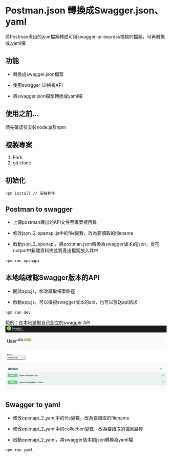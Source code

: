 # Postman.json 轉換成Swagger.json、yaml
將Postman產出的json檔案轉成可用swagger-ui-express檢視的檔案，可再轉換成.yaml檔

## 功能
- 轉換成swagger.json檔案

- 使用swagger_UI檢視API

- 將swagger.json檔案轉換成yaml檔

## 使用之前...
請先確認有安裝node.js及npm

## 複製專案
1. Fork
2. git clone

## 初始化
```
npm install // 安裝套件
```

## Postman to swagger

- 上傳postman導出的API文件至專案根目錄

- 修改json_2_openapi.js中的file變數，改為要讀取的filename

- 啟動json_2_openapi，將postman.json轉換為swagger版本的json，會在output中新建資料夾並將產出檔案放入其中
```
npm run openapi
```

## 本地端確認Swagger版本的API

- 開啟app.js，修改讀取檔案路徑

- 啟動app.js，可以檢視swagger版本的api，也可以發送api請求
```
npm run dev
```

範例：在本地讀取自己創立的swagger API
![創立的swagger API](./image/swagger_json.png)

## Swagger to yaml

- 修改openapi_2_yaml中的file變數，改為要讀取的filename

- 修改openapi_2_yaml中的collection變數，改為要讀取的檔案路徑

- 啟動openapi_2_yaml，將swagger版本的json轉換為yaml檔
```
npm run yaml
```
